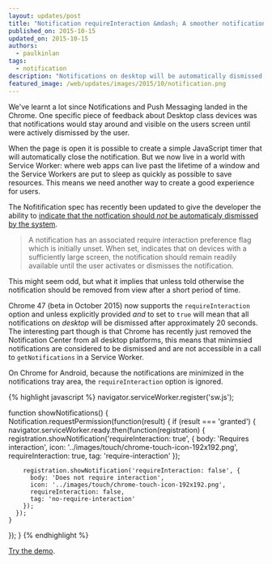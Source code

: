 ```yaml
---
layout: updates/post
title: "Notification requireInteraction &mdash; A smoother notification UX on desktop"
published_on: 2015-10-15
updated_on: 2015-10-15
authors:
  - paulkinlan
tags:
  - notification
description: "Notifications on desktop will be automatically dismissed after a short period of time."
featured_image: /web/updates/images/2015/10/notification.png
---
```


We've learnt a lot since Notifications and Push Messaging landed in the Chrome.  One
specific piece of feedback about Desktop class devices was that notifications
would stay around and visible on the users screen until were actively dismissed by the user.

When the page is open it is possible to create a simple JavaScript timer that will automatically
close the notification. But we now live in a world with Service Worker: where web apps can
live past the lifetime of a window and the Service Workers are put to sleep as quickly as possible
to save resources. This means we need another way to create a good experience for users.

The Nofitification spec has recently been updated to give the developer the ability to 
[indicate that the notfication should _not_ be automaticaly dismissed by the system](https://notifications.spec.whatwg.org/#require-interaction-preference-flag).  

> A notification has an associated require interaction preference flag which is initially 
> unset. When set, indicates that on devices with a sufficiently large screen, the notification 
> should remain readily available until the user activates or dismisses the notification.

This might seem odd, but what it implies that unless told otherwise the notification
should be removed from view after a short period of time.

Chrome 47 (beta in October 2015) now supports the `requireInteraction` option and unless explicitly 
provided *and* to set to `true` will mean that all notifications on *desktop* will be dismissed after
approximately 20 seconds. The interesting part though is that Chrome has recently just removed 
the Notification Center from all desktop platforms, this means that minimsied notifications
are considered to be dismissed and are not accessible in a call to `getNotifications` in a Service Worker.

On Chrome for Android, because the notifications are minimized in the notifications tray area, the 
`requireInteraction` option is ignored. 

{% highlight javascript %} 
navigator.serviceWorker.register('sw.js');

function showNotifications() {
  Notification.requestPermission(function(result) {
    if (result === 'granted') {
      navigator.serviceWorker.ready.then(function(registration) {
        registration.showNotification('requireInteraction: true', {
          body: 'Requires interaction',
          icon: '../images/touch/chrome-touch-icon-192x192.png',
          requireInteraction: true,
          tag: 'require-interaction'
        });

        registration.showNotification('requireInteraction: false', {
          body: 'Does not require interaction',
          icon: '../images/touch/chrome-touch-icon-192x192.png',
          requireInteraction: false,
          tag: 'no-require-interaction'
        });
      });
    }
  });
}
{% endhighlight %}

[Try the demo](https://googlechrome.github.io/samples/notifications/requireInteraction.html).